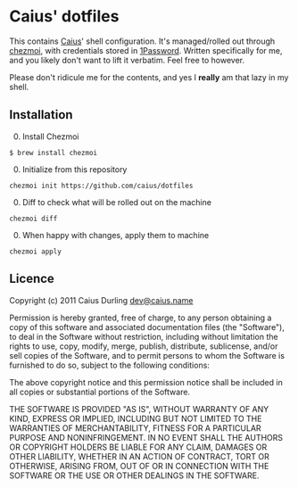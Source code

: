 # Caius' dotfiles

This contains [Caius][]' shell configuration. It's managed/rolled out through [chezmoi][], with credentials stored in [1Password][]. Written specifically for me, and you likely don't want to lift it verbatim. Feel free to however.

Please don't ridicule me for the contents, and yes I **really** am that lazy in my shell.

[Caius]: http://caius.name/
[chezmoi]: https://chezmoi.io/
[1Password]: https://1password.com/

## Installation

0. Install Chezmoi

```shell
$ brew install chezmoi
```

0. Initialize from this repository

```shell
chezmoi init https://github.com/caius/dotfiles
```

0. Diff to check what will be rolled out on the machine

```shell
chezmoi diff
```

0. When happy with changes, apply them to machine

```shell
chezmoi apply
```

## Licence

Copyright (c) 2011 Caius Durling <dev@caius.name>

Permission is hereby granted, free of charge, to any person obtaining a copy of this software and associated documentation files (the "Software"), to deal in the Software without restriction, including without limitation the rights to use, copy, modify, merge, publish, distribute, sublicense, and/or sell copies of the Software, and to permit persons to whom the Software is furnished to do so, subject to the following conditions:

The above copyright notice and this permission notice shall be included in all copies or substantial portions of the Software.

THE SOFTWARE IS PROVIDED "AS IS", WITHOUT WARRANTY OF ANY KIND, EXPRESS OR IMPLIED, INCLUDING BUT NOT LIMITED TO THE WARRANTIES OF MERCHANTABILITY, FITNESS FOR A PARTICULAR PURPOSE AND NONINFRINGEMENT. IN NO EVENT SHALL THE AUTHORS OR COPYRIGHT HOLDERS BE LIABLE FOR ANY CLAIM, DAMAGES OR OTHER LIABILITY, WHETHER IN AN ACTION OF CONTRACT, TORT OR OTHERWISE, ARISING FROM, OUT OF OR IN CONNECTION WITH THE SOFTWARE OR THE USE OR OTHER DEALINGS IN THE SOFTWARE.
